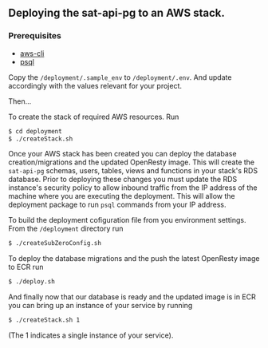 ## Deploying the sat-api-pg to an AWS stack.

### Prerequisites
* [aws-cli](https://aws.amazon.com/cli/)
* [psql](https://www.postgresql.org/docs/9.5/libpq.html)

Copy the `/deployment/.sample_env` to `/deployment/.env`. And update accordingly with the values relevant for your project. 

Then...

To create the stack of required AWS resources. Run
```bash
$ cd deployment
$ ./createStack.sh
```

Once your AWS stack has been created you can deploy the database creation/migrations and the updated OpenResty image.
This will create the `sat-api-pg` schemas, users, tables, views and functions in your stack's RDS database.
Prior to deploying these changes you must update the RDS instance's security policy to allow inbound traffic from the IP address of the machine where you are executing the deployment.
This will allow the deployment package to run `psql` commands from your IP address.

To build the deployment cofiguration file from you environment settings. From the `/deployment` directory run
```bash
$ ./createSubZeroConfig.sh
```

To deploy the database migrations and the push the latest OpenResty image to ECR run
```bash
$ ./deploy.sh
```

And finally now that our database is ready and the updated image is in ECR you can bring up an instance of your service by running
```bash
$ ./createStack.sh 1
```
(The 1 indicates a single instance of your service).

